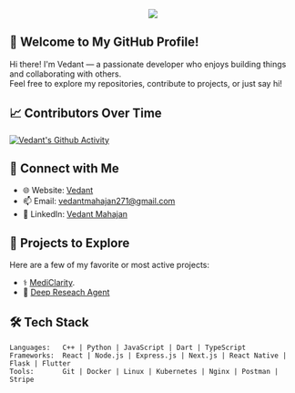 <!-- GitHub Profile README -->

<!-- Badges at the top -->
<p align="center">
  <a href="https://u8views.com/github/Vedant817"><img src="https://u8views.com/api/v1/github/profiles/113882531/views/day-week-month-total-count.svg"></a>
</p>


## 👋 Welcome to My GitHub Profile!

Hi there! I'm Vedant — a passionate developer who enjoys building things and collaborating with others.  
Feel free to explore my repositories, contribute to projects, or just say hi!


## 📈 Contributors Over Time

[![Vedant's Github Activity](https://github-readme-activity-graph.vercel.app/graph?username=Vedant817&bg_color=ffcfe9&color=9e4c98&line=9e4c98&point=403d3d&area=true&hide_border=true)](https://github.com/ashutosh00710/github-readme-activity-graph)



## 🔗 Connect with Me

- 🌐 Website: [Vedant](https://vedantmahajan.vercel.app/)
- 📫 Email: [vedantmahajan271@gmail.com](https://mail.google.com/mail/?view=cm&fs=1&to=vedantmahajan271@gmail.com)
- 💼 LinkedIn: [Vedant Mahajan]([https://linkedin.com/in/yourprofile](https://www.linkedin.com/in/vedant-mahajan-051b66170/))


## 🚀 Projects to Explore

Here are a few of my favorite or most active projects:

- ⚕️ [MediClarity](https://github.com/Vedant817/MediClarity).
- 🏢 [Deep Reseach Agent](https://github.com/Vedant817/Deep-Research-Agent)


## 🛠️ Tech Stack

```text
Languages:   C++ | Python | JavaScript | Dart | TypeScript
Frameworks:  React | Node.js | Express.js | Next.js | React Native | Flask | Flutter 
Tools:       Git | Docker | Linux | Kubernetes | Nginx | Postman | Stripe
```

